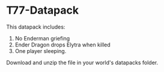 # T77-Datapack

This datapack includes:
1. No Enderman griefing
2. Ender Dragon drops Elytra when killed
3. One player sleeping.

Download and unzip the file in your world's datapacks folder.
